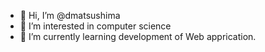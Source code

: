 - 👋 Hi, I’m @dmatsushima
- 👀 I’m interested in computer science
- 🌱 I’m currently learning development of Web apprication.

<!---
dmatsushima/dmatsushima is a ✨ special ✨ repository because its `README.md` (this file) appears on your GitHub profile.
You can click the Preview link to take a look at your changes.
--->
